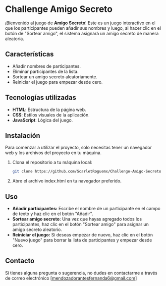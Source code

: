 <h1>Challenge Amigo Secreto</h1>

¡Bienvenido al juego de **Amigo Secreto**! Este es un juego interactivo en el que los participantes pueden añadir sus nombres y luego, al hacer clic en el botón de "Sortear amigo", el sistema asignará un amigo secreto de manera aleatoria.

## Características

- Añadir nombres de participantes.
- Eliminar participantes de la lista.
- Sortear un amigo secreto aleatoriamente.
- Reiniciar el juego para empezar desde cero.

## Tecnologías utilizadas

- **HTML**: Estructura de la página web.
- **CSS**: Estilos visuales de la aplicación.
- **JavaScript**: Lógica del juego.

## Instalación

Para comenzar a utilizar el proyecto, solo necesitas tener un navegador web y los archivos del proyecto en tu máquina.

1. Clona el repositorio a tu máquina local:
   ```bash
   git clone https://github.com/ScarletRoguemx/Challenge-Amigo-Secreto.git
2. Abre el archivo index.html en tu navegador preferido.

## Uso

- **Añadir participantes:** Escribe el nombre de un participante en el campo de texto y haz clic en el botón "Añadir".
- **Sortear amigo secreto:** Una vez que hayas agregado todos los participantes, haz clic en el botón "Sortear amigo" para asignar un amigo secreto aleatorio.
- **Reiniciar el juego:** Si deseas empezar de nuevo, haz clic en el botón "Nuevo juego" para borrar la lista de participantes y empezar desde cero.

## Contacto

Si tienes alguna pregunta o sugerencia, no dudes en contactarme a través de correo electrónico [mendozadorantesfernanda6@gmail.com]

